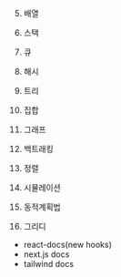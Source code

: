 
5. 배열
6. 스택
7. 큐
8. 해시


9. 트리
10. 집합
11. 그래프

12. 백트래킹
13. 정렬
14. 시뮬레이션

15. 동적계획법
16. 그리디


- react-docs(new hooks)
- next.js docs
- tailwind docs

